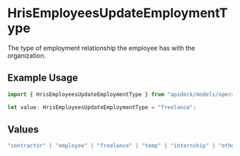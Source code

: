 # HrisEmployeesUpdateEmploymentType

The type of employment relationship the employee has with the organization.

## Example Usage

```typescript
import { HrisEmployeesUpdateEmploymentType } from "apideck/models/operations";

let value: HrisEmployeesUpdateEmploymentType = "freelance";
```

## Values

```typescript
"contractor" | "employee" | "freelance" | "temp" | "internship" | "other"
```